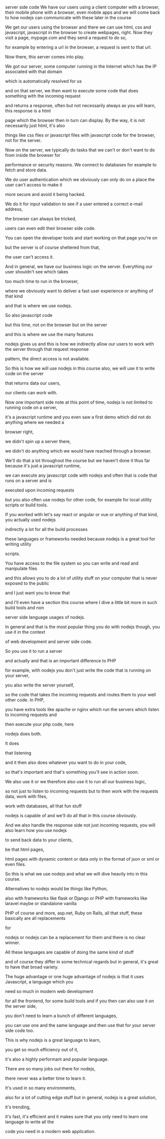 server side code
We have our users using a client computer with a browser, their mobile phone with a browser,
even mobile apps and we will come back to how nodejs can communicate with these later in the course

We get our users using the browser and there we can use html, css and javascript, javascript in the browser to create webpages,
right. Now they visit a page, mypage.com and they send a request to do so,

for example by entering a url in the browser, a request is sent to that url.

Now there, this server comes into play.

We got our server, some computer running in the Internet which has the IP associated with that domain

which is automatically resolved for us

and on that server, we then want to execute some code that does something with the incoming request

and returns a response, often but not necessarily always as you will learn, this response is a html

page which the browser then in turn can display. By the way, it is not necessarily just html, it's also

things like css files or javascript files with javascript code for the browser, not for the server.

Now on the server, we typically do tasks that we can't or don't want to do from inside the browser for

performance or security reasons. We connect to databases for example to fetch and store data.

We do user authentication which we obviously can only do on a place the user can't access to make it

more secure and avoid it being hacked.

We do it for input validation to see if a user entered a correct e-mail address,

the browser can always be tricked,

users can even edit their browser side code.

You can open the developer tools and start working on that page you're on

but the server is of course sheltered from that,

the user can't access it.

And in general, we have our business logic on the server. Everything our user shouldn't see which takes

too much time to run in the browser,

where we obviously want to deliver a fast user experience or anything of that kind

and that is where we use nodejs.

So also javascript code

but this time, not on the browser but on the server

and this is where we use the many features

nodejs gives us and this is how we indirectly allow our users to work with the server through that request response

pattern, the direct access is not available.

So this is how we will use nodejs in this course also, we will use it to write code on the server

that returns data our users,

our clients can work with.

Now one important side note at this point of time, nodejs is not limited to running code on a server,

it's a javascript runtime and you even saw a first demo which did not do anything where we needed a

browser right,

we didn't spin up a server there,

we didn't do anything which we would have reached through a browser.

We'll do that a lot throughout the course but we haven't done it thus far because it's just a javascript runtime,

we can execute any javascript code with nodejs and often that is code that runs on a server and is

executed upon incoming requests

but you also often use nodejs for other code, for example for local utility scripts or build tools.

If you worked with let's say react or angular or vue or anything of that kind, you actually used nodejs

indirectly a lot for all the build processes

these languages or frameworks needed because nodejs is a great tool for writing utility

scripts.

You have access to the file system so you can write and read and manipulate files

and this allows you to do a lot of utility stuff on your computer that is never exposed to the public

and I just want you to know that

and I'll even have a section this course where I dive a little bit more in such build tools and non

server side language usages of nodejs.

In general and that is the most popular thing you do with nodejs though, you use it in the context

of web development and server side code.

So you use it to run a server

and actually and that is an important difference to PHP

for example, with nodejs you don't just write the code that is running on your server,

you also write the server yourself,

so the code that takes the incoming requests and routes them to your well other code. In PHP,

you have extra tools like apache or nginx which run the servers which listen to incoming requests and

then execute your php code, here

nodejs does both.

It does

that listening

and it then also does whatever you want to do in your code,

so that's important and that's something you'll see in action soon.

We also use it or we therefore also use it to run all our business logic,

so not just to listen to incoming requests but to then work with the requests data, work with files,

work with databases, all that fun stuff

nodejs is capable of and we'll do all that in this course obviously.

And we also handle the response side not just incoming requests, you will also learn how you use nodejs

to send back data to your clients,

be that html pages,

html pages with dynamic content or data only in the format of json or xml or even files.

So this is what we use nodejs and what we will dive heavily into in this course.

Alternatives to nodejs would be things like Python,

also with frameworks like flask or Django or PHP with frameworks like laravel maybe or standalone vanilla

PHP of course and more, asp.net, Ruby on Rails, all that stuff, these basically are all replacements

for

nodejs or nodejs can be a replacement for them and there is no clear winner.

All these languages are capable of doing the same kind of stuff

and of course they differ in some technical regards but in general, it's great to have that broad variety.

The huge advantage or one huge advantage of nodejs is that it uses Javascript, a language which you

need so much in modern web development

for all the frontend, for some build tools and if you then can also use it on the server side,

you don't need to learn a bunch of different languages,

you can use one and the same language and then use that for your server side code too.

This is why nodejs is a great language to learn,

you get so much efficiency out of it,

it's also a highly performant and popular language.

There are so many jobs out there for nodejs,

there never was a better time to learn it.

It's used in so many environments,

also for a lot of cutting edge stuff but in general, nodejs is a great solution,

it's trending,

it's fast, it's efficient and it makes sure that you only need to learn one language to write all the

code you need in a modern web application.
